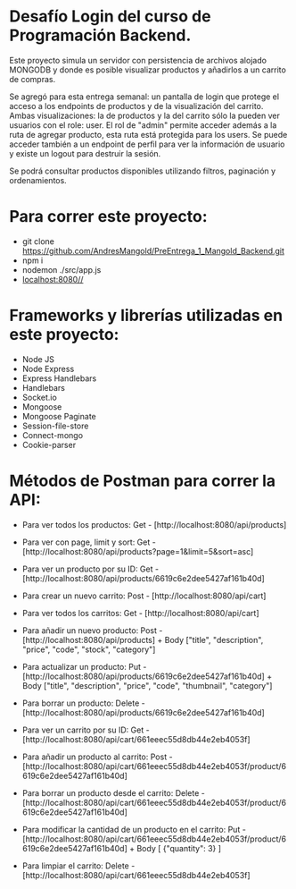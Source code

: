 
# Desafío Login del curso de Programación Backend.

Este proyecto simula un servidor con persistencia de archivos alojado MONGODB y donde es posible visualizar productos y añadirlos a un carrito de compras.

Se agregó para esta entrega semanal: un pantalla de login que protege el acceso a los endpoints de productos y de la visualización del carrito. Ambas visualizaciones: la de productos
y la del carrito sólo la pueden ver usuarios con el role: user. El rol de "admin" permite acceder además a la ruta de agregar producto, esta ruta está protegida para los users.
Se puede acceder también a un endpoint de perfil para ver la información de usuario y existe un logout para destruir la sesión.

Se podrá consultar productos disponibles utilizando filtros, paginación y ordenamientos.


# Para correr este proyecto:

- git clone https://github.com/AndresMangold/PreEntrega_1_Mangold_Backend.git
- npm i
- nodemon ./src/app.js
- [localhost:8080//](http://localhost:8080/api/products)

# Frameworks y librerías utilizadas en este proyecto:

- Node JS
- Node Express
- Express Handlebars
- Handlebars
- Socket.io
- Mongoose
- Mongoose Paginate
- Session-file-store
- Connect-mongo
- Cookie-parser

# Métodos de Postman para correr la API:

- Para ver todos los productos:
Get - [http://localhost:8080/api/products]

- Para ver con page, limit y sort:
Get - [http://localhost:8080/api/products?page=1&limit=5&sort=asc]

- Para ver un producto por su ID:
Get - [http://localhost:8080/api/products/6619c6e2dee5427af161b40d]

- Para crear un nuevo carrito:
Post - [http://localhost:8080/api/cart]

- Para ver todos los carritos:
Get - [http://localhost:8080/api/cart]

- Para añadir un nuevo producto:
Post - [http://localhost:8080/api/products] + Body ["title", "description", "price", "code", "stock", "category"]

- Para actualizar un producto: 
Put - [http://localhost:8080/api/products/6619c6e2dee5427af161b40d] + Body ["title", "description", "price", "code", "thumbnail", "category"]

- Para borrar un producto:
Delete - [http://localhost:8080/api/products/6619c6e2dee5427af161b40d]

- Para ver un carrito por su ID:
Get - [http://localhost:8080/api/cart/661eeec55d8db44e2eb4053f]

- Para añadir un producto al carrito:
Post - [http://localhost:8080/api/cart/661eeec55d8db44e2eb4053f/product/6619c6e2dee5427af161b40d]

- Para borrar un producto desde el carrito:
Delete - [http://localhost:8080/api/cart/661eeec55d8db44e2eb4053f/product/6619c6e2dee5427af161b40d]

- Para modificar la cantidad de un producto en el carrito:
Put - [http://localhost:8080/api/cart/661eeec55d8db44e2eb4053f/product/6619c6e2dee5427af161b40d] + Body [ {"quantity": 3} ]

- Para limpiar el carrito: 
Delete -  [http://localhost:8080/api/cart/661eeec55d8db44e2eb4053f]

